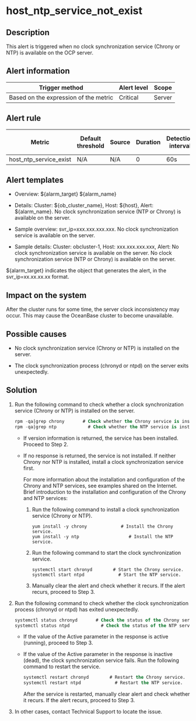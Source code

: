 host_ntp_service_not_exist
===============================================

Description
--------------------------------

This alert is triggered when no clock synchronization service (Chrony or NTP) is available on the OCP server.

**Alert information**
------------------------------------------

|            Trigger method             | Alert level | Scope  |
|---------------------------------------|-------------|--------|
| Based on the expression of the metric | Critical    | Server |

**Alert rule**
-----------------------------------

|         Metric         | Default threshold | Source | Duration | Detection interval | Time before clearance |
|------------------------|-------------------|--------|----------|--------------------|-----------------------|
| host_ntp_service_exist | N/A               | N/A    | 0        | 60s                | 5 min                 |

Alert templates
------------------------------------

* Overview: ${alarm_target} ${alarm_name}

* Details: Cluster: ${ob_cluster_name}, Host: ${host}, Alert: ${alarm_name}. No clock synchronization service (NTP or Chrony) is available on the server.

* Sample overview: svr_ip=xxx.xxx.xxx.xxx. No clock synchronization service is available on the server.

* Sample details: Cluster: obcluster-1, Host: xxx.xxx.xxx.xxx, Alert: No clock synchronization service is available on the server. No clock synchronization service (NTP or Chrony) is available on the server.

\${alarm_target} indicates the object that generates the alert, in the svr_ip=xx.xx.xx.xx format.

Impact on the system
-----------------------------------------

After the cluster runs for some time, the server clock inconsistency may occur. This may cause the OceanBase cluster to become unavailable.

Possible causes
------------------------------------

* No clock synchronization service (Chrony or NTP) is installed on the server.

* The clock synchronization process (chronyd or ntpd) on the server exits unexpectedly.

Solution
-----------------------------

1. Run the following command to check whether a clock synchronization service (Chrony or NTP) is installed on the server.

   ```sql
   rpm -qa|grep chrony       # Check whether the Chrony service is installed.
   rpm -qa|grep ntp            # Check whether the NTP service is installed.
   ```

   * If version information is returned, the service has been installed. Proceed to Step 2.

   * If no response is returned, the service is not installed. If neither Chrony nor NTP is installed, install a clock synchronization service first.

     For more information about the installation and configuration of the Chrony and NTP services, see examples shared on the Internet. Brief introduction to the installation and configuration of the Chrony and NTP services:
     1. Run the following command to install a clock synchronization service (Chrony or NTP).

        ```unknow
        yum install -y chrony             # Install the Chrony service.
        yum install -y ntp                   # Install the NTP service.
        ```

     2. Run the following command to start the clock synchronization service.

        ```unknow
        systemctl start chronyd        # Start the Chrony service.
        systemctl start ntpd             # Start the NTP service.
        ```

     3. Manually clear the alert and check whether it recurs. If the alert recurs, proceed to Step 3.

2. Run the following command to check whether the clock synchronization process (chronyd or ntpd) has exited unexpectedly.

   ```sql
   systemctl status chronyd       # Check the status of the Chrony service.
   systemctl status ntpd            # Check the status of the NTP service.
   ```

   * If the value of the Active parameter in the response is active (running), proceed to Step 3.

   * If the value of the Active parameter in the response is inactive (dead), the clock synchronization service fails. Run the following command to restart the service.

     ```sql
     systemctl restart chronyd        # Restart the Chrony service.
     systemctl restart ntpd             # Restart the NTP service.
     ```

     After the service is restarted, manually clear alert and check whether it recurs. If the alert recurs, proceed to Step 3.

3. In other cases, contact Technical Support to locate the issue.
